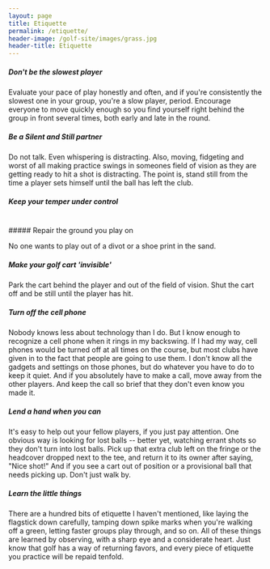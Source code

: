 ```yaml
---
layout: page
title: Etiquette
permalink: /etiquette/
header-image: /golf-site/images/grass.jpg
header-title: Etiquette
---
```

##### Don't be the slowest player

Evaluate your pace of play honestly and often, and if you're consistently the slowest one in your group, you're a slow player, period. Encourage everyone to move quickly enough so you find yourself right behind the group in front several times, both early and late in the round.

##### Be a Silent and Still partner

Do not talk. Even whispering is distracting. Also, moving, fidgeting and worst of all making practice swings in someones field of vision as they are getting ready to hit a shot is distracting. The point is, stand still from the time a player sets himself until the ball has left the club.

##### Keep your temper under control
<br/>
##### Repair the ground you play on

No one wants to play out of a divot or a shoe print in the sand.

##### Make your golf cart 'invisible'

Park the cart behind the player and out of the field of vision. Shut the cart off and be still until the player has hit.

##### Turn off the cell phone

Nobody knows less about technology than I do. But I know enough to recognize a cell phone when it rings in my backswing. If I had my way, cell phones would be turned off at all times on the course, but most clubs have given in to the fact that people are going to use them. I don't know all the gadgets and settings on those phones, but do whatever you have to do to keep it quiet. And if you absolutely have to make a call, move away from the other players. And keep the call so brief that they don't even know you made it.

##### Lend a hand when you can

It's easy to help out your fellow players, if you just pay attention. One obvious way is looking for lost balls -- better yet, watching errant shots so they don't turn into lost balls. Pick up that extra club left on the fringe or the headcover dropped next to the tee, and return it to its owner after saying, "Nice shot!" And if you see a cart out of position or a provisional ball that needs picking up. Don't just walk by.

##### Learn the little things

There are a hundred bits of etiquette I haven't mentioned, like laying the flagstick down carefully, tamping down spike marks when you're walking off a green, letting faster groups play through, and so on. All of these things are learned by observing, with a sharp eye and a considerate heart. Just know that golf has a way of returning favors, and every piece of etiquette you practice will be repaid tenfold.
